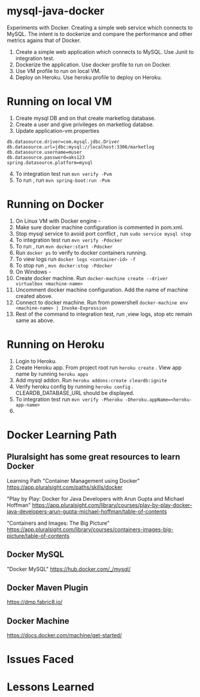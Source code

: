 # mysql-java-docker
Experiments with Docker. Creating a simple web service which connects to MySQL. The intent is to dockerize and compare the performance and other metrics agains that of Docker. 
1. Create a simple web application which connects to MySQL. Use Junit to integration test. 
2. Dockerize the application. Use docker profile to run on Docker. 
3. Use VM profile to run on local VM. 
4. Deploy on Heroku. Use heroku profile to deploy on Heroku. 

# Running on local VM
1. Create mysql DB and on that create marketlog database. 
2. Create a user and give privileges on marketlog databse. 
3. Update application-vm.properties
```
db.datasource.driver=com.mysql.jdbc.Driver
db.datasource.url=jdbc:mysql://localhost:3306/marketlog
db.datasource.username=muser
db.datasource.password=aks123
spring.datasource.platform=mysql

```
4. To integration test run `mvn verify -Pvm`
5. To run , run `mvn spring-boot:run -Pvm`

# Running on Docker
1. On Linux VM with Docker engine -
  1. Make sure docker machine configuration is commented in pom.xml.
  2. Stop mysql service to avoid port conflict , run `sudo service mysql stop` 
  3. To integration test run `mvn verify -Pdocker`
  4. To run , run `mvn docker:start -Pdocker`
  5. Run `docker ps` to verify to docker containers running. 
  6. To view logs run `docker logs <container-id> -f`
  7. To stop run , `mvn docker:stop -Pdocker`
2. On Windows -
  1. Create docker machine. Run `docker-machine create --driver virtualbox <machine-name>`
  2. Uncomment docker machine configuration. Add the name of machine created above.  
  3. Connect to docker machine. Run from powershell `docker-machine env <machine-name> | Invoke-Expression`
  4. Rest of the command to integration test, run ,view logs, stop etc remain same as above. 
  
# Running on Heroku
1. Login to Heroku. 
2. Create Heroku app. From project root run `heroku create` . View app name by running `heroku apps`
3. Add mysql addon. Run `heroku addons:create cleardb:ignite`
4. Verify heroku config by running `heroku config` . CLEARDB_DATABASE_URL should be displayed.
5. To integration test run `mvn verify -Pheroku -Dheroku.appName=<heroku-app-name>`
6. 

# Docker Learning Path
## Pluralsight has some great resources to learn Docker 

  Learning Path "Container Management using Docker" https://app.pluralsight.com/paths/skills/docker
  
  "Play by Play: Docker for Java Developers with Arun Gupta and Michael Hoffman" https://app.pluralsight.com/library/courses/play-by-play-docker-java-developers-arun-gupta-michael-hoffman/table-of-contents
  
  "Containers and Images: The Big Picture" https://app.pluralsight.com/library/courses/containers-images-big-picture/table-of-contents
  
## Docker MySQL 
  "Docker MySQL" https://hub.docker.com/_/mysql/
  
## Docker Maven Plugin
  https://dmp.fabric8.io/
  
## Docker Machine
  https://docs.docker.com/machine/get-started/
  
# Issues Faced
# Lessons Learned
